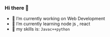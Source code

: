 ### Hi there 👋

 

- 🔭 I’m currently working on Web Development
- 🌱 I’m currently learning node js , react  
- 🐎 my skills is: <code>Java</code><code>c++</code><code>python</code> 
